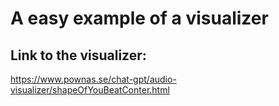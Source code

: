 # A easy example of a visualizer


## Link to the visualizer: 
https://www.pownas.se/chat-gpt/audio-visualizer/shapeOfYouBeatConter.html